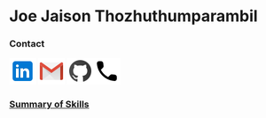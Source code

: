 # Joe Jaison Thozhuthumparambil

### Contact

<links>
<!-- LinkedIn --><a href="https://www.linkedin.com/in/joe-jaison-t" target="_blank" rel="noopener noreferrer"><img src="/assets/icons/linkedin.png" alt="LinkedIn Profile" title="Connect on LinkedIn" /></a><!-- Email gmail --> <a href="mailto:joejaisonth@gmail.com"><img src="/assets/icons/gmail.png" alt="Email Me" title="joejaisonth@gmail.com" /></a><!-- GitHub --> <a href="https://github.com/Forever-Uselesss" target="_blank" rel="noopener noreferrer"><img src="/assets/icons/github.png" alt="GitHub Profile" title="View My GitHub" /></a><!-- Telephone --><a href="tel:6478659197" target="_blank" rel="noopener noreferrer"><img src="/assets/icons/phone.png" alt="Cell Phone" title="tel">
</links>

### Summary of Skills
